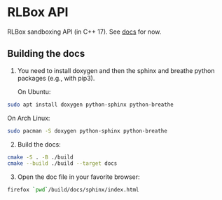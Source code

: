 # RLBox API

RLBox sandboxing API (in C++ 17). See [docs](./docs/index.rst) for now.

## Building the docs

1. You need to install doxygen and then the sphinx and breathe python packages
   (e.g., with pip3).

   On Ubuntu:
```bash
sudo apt install doxygen python-sphinx python-breathe
```

   On Arch Linux:
```bash
sudo pacman -S doxygen python-sphinx python-breathe
```

2. Build the docs:

```bash
cmake -S . -B ./build
cmake --build ./build --target docs
```

3. Open the doc file in your favorite browser:

```bash
firefox `pwd`/build/docs/sphinx/index.html
```
